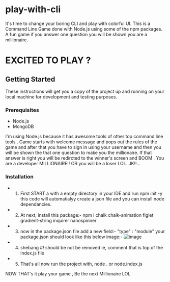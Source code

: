 # play-with-cli
It's time to change your boring CLI and play with colorful UI. This is a Command Line Game done with Node.js using some of the npm packages. A fun game if you answer one question you will be shown you are a millionaire.

# EXCITED TO PLAY ?

## Getting Started
These instructions will get you a copy of the project up and running on your local machine for development and testing purposes.
### Prerequisites
- Node.js
- MongoDB

I'm using Node.js because it has awesome tools of other top command line tools .
Game starts with welcome message and pops out the rules of the game and after that you have to sign in using your username and then you will be shown the that one question to make you the millionaire. If that answer is right you will be redircted to the winner's screen and BOOM . You are a developer MILLIONAIRE!! OR you will be a loser LOL. JK!!...
### Installation
- 1. First START a with a empty directory in your IDE and run npm init -y this code will automatialyy create a json file and you can install node dependancies.
- 2. At next, install this package:-  npm i chalk chalk-animation figlet gradient-string inquirer nanospinner    
- 3. now in the package.json file add a new field:- "type" : "module"
your package.json should look like this below image:-
![image](https://user-images.githubusercontent.com/105366317/231995948-eed820c2-4955-462a-ae1e-a647192b621c.png)

- 4. shebang #! should be not be removed ie, comment that is top of the index.js file
- 5. That's all now run the project with, node . 
or node.index.js 

NOW THAT's it play your game , Be the next Millionaire LOL


